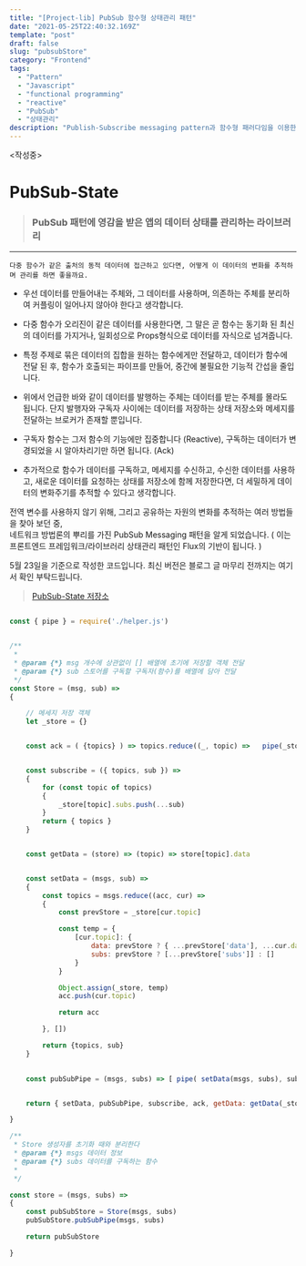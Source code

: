 ```yaml
---
title: "[Project-lib] PubSub 함수형 상태관리 패턴"
date: "2021-05-25T22:40:32.169Z"
template: "post"
draft: false
slug: "pubsubStore"
category: "Frontend"
tags:
  - "Pattern"
  - "Javascript"
  - "functional programming"
  - "reactive"
  - "PubSub"
  - "상태관리"
description: "Publish-Subscribe messaging pattern과 함수형 패러다임을 이용한 간단한 프론트엔드 프로젝트 상태관리 라이브러리 개발과정"
---
```

<작성중>

# PubSub-State
> ### <bold> PubSub 패턴에 영감을 받은 앱의 데이터 상태를 관리하는 라이브러리 </bold>
---

 ``` 
 다중 함수가 같은 출처의 동적 데이터에 접근하고 있다면, 어떻게 이 데이터의 변화를 추적하며 관리를 하면 좋을까요. 
 ```


- 우선 데이터를 만들어내는 주체와, 그 데이터를 사용하며, 
  의존하는 주체를 분리하여 커플링이 일어나지 않아야 한다고 생각합니다.
  
- 다중 함수가 오리진이 같은 데이터를 사용한다면, 그 말은 곧 함수는 동기화 된 최신의 데이터를 가지거나, 
  일회성으로 Props형식으로 데이터를 자식으로 넘겨줍니다.
  
- 특정 주제로 묶은 데이터의 집합을 원하는 함수에게만 전달하고, 데이터가 함수에 전달 된 후, 
  함수가 호출되는 파이프를 만들어, 중간에 불필요한 기능적 간섭을 줄입니다.
  
- 위에서 언급한 바와 같이 데이터를 발행하는 주체는 데이터를 받는 주체를 몰라도 됩니다. 
  단지 발행자와 구독자 사이에는 데이터를 저장하는 상태 저장소와 메세지를 전달하는 브로커가 존재할 뿐입니다. 
  
- 구독자 함수는 그저 함수의 기능에만 집중합니다 (Reactive), 구독하는 데이터가 변경되었을 시 알아차리기만 하면 됩니다. (Ack) 
- 추가적으로 함수가 데이터를 구독하고, 메세지를 수신하고, 수신한 데이터를 사용하고, 
  새로운 데이터를 요청하는 상태를 저장소에 함께 저장한다면, 더 세밀하게 데이터의 변화주기를 추적할 수 있다고 생각합니다.


전역 변수를 사용하지 않기 위해, 그리고 공유하는 자원의 변화를 추적하는 여러 방법들을 찾아 보던 중,</br>
네트워크 방법론의 뿌리를 가진 PubSub Messaging 패턴을 알게 되었습니다.
( 이는 프론트엔드 프레임워크/라이브러리 상태관리 패턴인 Flux의 기반이 됩니다. )




5월 23일을 기준으로 작성한 코드입니다.
최신 버전은 블로그 글 마무리 전까지는 여기서 확인 부탁드립니다.
> [PubSub-State 저장소](https://github.com/pikpokjeon/PubSub-State)

```javascript

const { pipe } = require('./helper.js')

```

```javascript

/**
 * 
 * @param {*} msg 개수에 상관없이 [] 배열에 초기에 저장할 객체 전달
 * @param {*} sub 스토어를 구독할 구독자(함수)를 배열에 담아 전달
 */
const Store = (msg, sub) =>
{

    // 메세지 저장 객체
    let _store = {}

```

```javascript

    const ack = ( {topics} ) => topics.reduce((_, topic) =>   pipe(_store[topic].data , ..._store[topic].subs), -1 )


```

```javascript

    const subscribe = ({ topics, sub }) =>
    {
        for (const topic of topics)
        {
            _store[topic].subs.push(...sub)
        }
        return { topics }
    }

```

```javascript

    const getData = (store) => (topic) => store[topic].data

```
    

```javascript

    const setData = (msgs, sub) => 
    {
        const topics = msgs.reduce((acc, cur) =>
        {
            const prevStore = _store[cur.topic]

            const temp = {
                [cur.topic]: {
                    data: prevStore ? { ...prevStore['data'], ...cur.data } : { ...cur.data },
                    subs: prevStore ? [...prevStore['subs']] : []
                }
            }

            Object.assign(_store, temp)
            acc.push(cur.topic)

            return acc

        }, [])

        return {topics, sub}
    }
    

    const pubSubPipe = (msgs, subs) => [ pipe( setData(msgs, subs), subscribe, ack ) ]


    return { setData, pubSubPipe, subscribe, ack, getData: getData(_store) }

}
```

```javascript
/**
 * Store 생성자를 초기화 때와 분리한다
 * @param {*} msgs 데이터 정보
 * @param {*} subs 데이터를 구독하는 함수
 *   
 */

const store = (msgs, subs) =>
{
    const pubSubStore = Store(msgs, subs)
    pubSubStore.pubSubPipe(msgs, subs)

    return pubSubStore

}

```